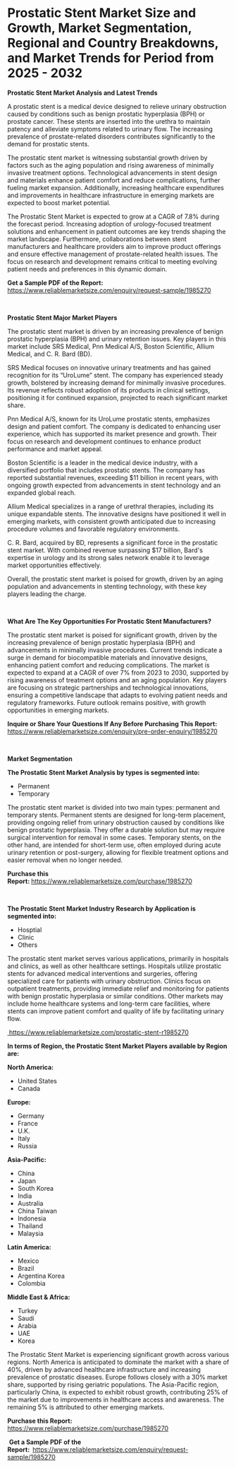 <p><h1>Prostatic Stent Market Size and Growth, Market Segmentation, Regional and Country Breakdowns, and Market Trends for Period from 2025 -  2032</h1></p><p><strong>Prostatic Stent Market Analysis and Latest Trends</strong></p>
<p><p>A prostatic stent is a medical device designed to relieve urinary obstruction caused by conditions such as benign prostatic hyperplasia (BPH) or prostate cancer. These stents are inserted into the urethra to maintain patency and alleviate symptoms related to urinary flow. The increasing prevalence of prostate-related disorders contributes significantly to the demand for prostatic stents.</p><p>The prostatic stent market is witnessing substantial growth driven by factors such as the aging population and rising awareness of minimally invasive treatment options. Technological advancements in stent design and materials enhance patient comfort and reduce complications, further fueling market expansion. Additionally, increasing healthcare expenditures and improvements in healthcare infrastructure in emerging markets are expected to boost market potential.</p><p>The Prostatic Stent Market is expected to grow at a CAGR of 7.8% during the forecast period. Increasing adoption of urology-focused treatment solutions and enhancement in patient outcomes are key trends shaping the market landscape. Furthermore, collaborations between stent manufacturers and healthcare providers aim to improve product offerings and ensure effective management of prostate-related health issues. The focus on research and development remains critical to meeting evolving patient needs and preferences in this dynamic domain.</p></p>
<p><strong>Get a Sample PDF of the Report:&nbsp;</strong> <a href="https://www.reliablemarketsize.com/enquiry/request-sample/1985270?utm_campaign=2471&utm_medium=2&utm_source=Github&utm_content=ia&utm_term=13042025&utm_id=prostatic-stent">https://www.reliablemarketsize.com/enquiry/request-sample/1985270</a></p>
<p>&nbsp;</p>
<p><strong>Prostatic Stent Major Market Players</strong></p>
<p><p>The prostatic stent market is driven by an increasing prevalence of benign prostatic hyperplasia (BPH) and urinary retention issues. Key players in this market include SRS Medical, Pnn Medical A/S, Boston Scientific, Allium Medical, and C. R. Bard (BD).</p><p>SRS Medical focuses on innovative urinary treatments and has gained recognition for its “UroLume” stent. The company has experienced steady growth, bolstered by increasing demand for minimally invasive procedures. Its revenue reflects robust adoption of its products in clinical settings, positioning it for continued expansion, projected to reach significant market share.</p><p>Pnn Medical A/S, known for its UroLume prostatic stents, emphasizes design and patient comfort. The company is dedicated to enhancing user experience, which has supported its market presence and growth. Their focus on research and development continues to enhance product performance and market appeal.</p><p>Boston Scientific is a leader in the medical device industry, with a diversified portfolio that includes prostatic stents. The company has reported substantial revenues, exceeding $11 billion in recent years, with ongoing growth expected from advancements in stent technology and an expanded global reach. </p><p>Allium Medical specializes in a range of urethral therapies, including its unique expandable stents. The innovative designs have positioned it well in emerging markets, with consistent growth anticipated due to increasing procedure volumes and favorable regulatory environments.</p><p>C. R. Bard, acquired by BD, represents a significant force in the prostatic stent market. With combined revenue surpassing $17 billion, Bard's expertise in urology and its strong sales network enable it to leverage market opportunities effectively.</p><p>Overall, the prostatic stent market is poised for growth, driven by an aging population and advancements in stenting technology, with these key players leading the charge.</p></p>
<p>&nbsp;</p>
<p><strong>What Are The Key Opportunities For Prostatic Stent Manufacturers?</strong></p>
<p><p>The prostatic stent market is poised for significant growth, driven by the increasing prevalence of benign prostatic hyperplasia (BPH) and advancements in minimally invasive procedures. Current trends indicate a surge in demand for biocompatible materials and innovative designs, enhancing patient comfort and reducing complications. The market is expected to expand at a CAGR of over 7% from 2023 to 2030, supported by rising awareness of treatment options and an aging population. Key players are focusing on strategic partnerships and technological innovations, ensuring a competitive landscape that adapts to evolving patient needs and regulatory frameworks. Future outlook remains positive, with growth opportunities in emerging markets.</p></p>
<p><strong>Inquire or Share Your Questions If Any Before Purchasing This Report:</strong> <a href="https://www.reliablemarketsize.com/enquiry/pre-order-enquiry/1985270?utm_campaign=2471&utm_medium=2&utm_source=Github&utm_content=ia&utm_term=13042025&utm_id=prostatic-stent">https://www.reliablemarketsize.com/enquiry/pre-order-enquiry/1985270</a></p>
<p>&nbsp;</p>
<p><strong>Market Segmentation</strong></p>
<p><strong>The Prostatic Stent Market Analysis by types is segmented into:</strong></p>
<p><ul><li>Permanent</li><li>Temporary</li></ul></p>
<p><p>The prostatic stent market is divided into two main types: permanent and temporary stents. Permanent stents are designed for long-term placement, providing ongoing relief from urinary obstruction caused by conditions like benign prostatic hyperplasia. They offer a durable solution but may require surgical intervention for removal in some cases. Temporary stents, on the other hand, are intended for short-term use, often employed during acute urinary retention or post-surgery, allowing for flexible treatment options and easier removal when no longer needed.</p></p>
<p><strong>Purchase this Report:&nbsp;</strong><a href="https://www.reliablemarketsize.com/purchase/1985270?utm_campaign=2471&utm_medium=2&utm_source=Github&utm_content=ia&utm_term=13042025&utm_id=prostatic-stent">https://www.reliablemarketsize.com/purchase/1985270</a></p>
<p>&nbsp;</p>
<p><strong>The Prostatic Stent Market Industry Research by Application is segmented into:</strong></p>
<p><ul><li>Hosptial</li><li>Clinic</li><li>Others</li></ul></p>
<p><p>The prostatic stent market serves various applications, primarily in hospitals and clinics, as well as other healthcare settings. Hospitals utilize prostatic stents for advanced medical interventions and surgeries, offering specialized care for patients with urinary obstruction. Clinics focus on outpatient treatments, providing immediate relief and monitoring for patients with benign prostatic hyperplasia or similar conditions. Other markets may include home healthcare systems and long-term care facilities, where stents can improve patient comfort and quality of life by facilitating urinary flow.</p></p>
<p><a href="https://www.reliablemarketsize.com/prostatic-stent-r1985270?utm_campaign=2471&utm_medium=2&utm_source=Github&utm_content=ia&utm_term=13042025&utm_id=prostatic-stent">&nbsp;https://www.reliablemarketsize.com/prostatic-stent-r1985270</a></p>
<p><strong>In terms of Region, the Prostatic Stent Market Players available by Region are:</strong></p>
<p>
    <p> <strong> North America: </strong>
        <ul>
            <li>United States</li>
            <li>Canada</li>
        </ul>
        </p> 
    <p> <strong> Europe: </strong>
        <ul>
            <li>Germany</li>
            <li>France</li>
            <li>U.K.</li>
            <li>Italy</li>
            <li>Russia</li>
        </ul>
        </p> 
    <p> <strong> Asia-Pacific: </strong>
        <ul>
            <li>China</li>
            <li>Japan</li>
            <li>South Korea</li>
            <li>India</li>
            <li>Australia</li>
            <li>China Taiwan</li>
            <li>Indonesia</li>
            <li>Thailand</li>
            <li>Malaysia</li>
        </ul>
        </p> 
    <p> <strong> Latin America: </strong>
        <ul>
            <li>Mexico</li>
            <li>Brazil</li>
            <li>Argentina Korea</li>
            <li>Colombia</li>
        </ul>
        </p> 
    <p> <strong> Middle East & Africa: </strong>
        <ul>
            <li>Turkey</li>
            <li>Saudi</li>
            <li>Arabia</li>
            <li>UAE</li>
            <li>Korea</li>
        </ul>
    </p>
    </p>
<p><p>The Prostatic Stent Market is experiencing significant growth across various regions. North America is anticipated to dominate the market with a share of 40%, driven by advanced healthcare infrastructure and increasing prevalence of prostatic diseases. Europe follows closely with a 30% market share, supported by rising geriatric populations. The Asia-Pacific region, particularly China, is expected to exhibit robust growth, contributing 25% of the market due to improvements in healthcare access and awareness. The remaining 5% is attributed to other emerging markets.</p></p>
<p><strong>Purchase this Report: </strong><a href="https://www.reliablemarketsize.com/purchase/1985270?utm_campaign=2471&utm_medium=2&utm_source=Github&utm_content=ia&utm_term=13042025&utm_id=prostatic-stent">https://www.reliablemarketsize.com/purchase/1985270</a></p>
<p>&nbsp;<strong>Get a Sample PDF of the Report:&nbsp;&nbsp;</strong><a href="https://www.reliablemarketsize.com/enquiry/request-sample/1985270?utm_campaign=2471&utm_medium=2&utm_source=Github&utm_content=ia&utm_term=13042025&utm_id=prostatic-stent">https://www.reliablemarketsize.com/enquiry/request-sample/1985270</a></p>
<p><strong></strong></p>
<p><p></p><p></p><p></p></p>